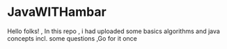 # JavaWITHambar
Hello folks! , In this repo , i had uploaded some basics algorithms and java concepts incl. some questions ,Go for it once

